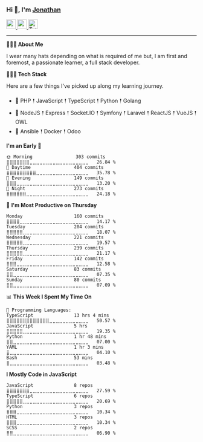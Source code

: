 ### Hi 👋, I'm [Jonathan](https://jonathan-d.ch) 

<p>
  <a href="https://www.linkedin.com/in/jdebetaz">
    <img src="https://img.shields.io/badge/linkedin-%230077B5.svg?&style=for-the-badge&logo=linkedin&logoColor=white" height=25>
  </a>
  <a href="https://www.instagram.com/jdebetaz/">
    <img src="https://img.shields.io/badge/instagram-%23E4405F.svg?&style=for-the-badge&logo=instagram&logoColor=white" height=25>
  </a>
  <a href="https://wakatime.com/@5c95ead1-71ee-4ecc-9a32-6c2b293dd432">
    <img src="https://wakatime.com/badge/user/5c95ead1-71ee-4ecc-9a32-6c2b293dd432.svg?style=for-the-badge" height=25 alt="Total time coded since Aug 23 2019" />
  </a>
</p>

-------

**🙋🏻‍♂️ About Me** 

<p>I wear many hats depending on what is required of me but, I am first and foremost, a passionate learner, a full stack developer.</p>

**👨🏻‍💻 Tech Stack** 

<p>Here are a few things I've picked up along my learning journey.</p>

- :mega: PHP 𒑰 JavaScript 𒑰 TypeScript 𒑰 Python 𒑰 Golang
- :school_satchel: NodeJS 𒑰 Express 𒑰 Socket.IO 𒑰 Symfony 𒑰 Laravel 𒑰 ReactJS 𒑰 VueJS 𒑰 OWL
- :wrench: Ansible 𒑰 Docker 𒑰 Odoo

<!--START_SECTION:waka-->
**I'm an Early 🐤** 

```text
🌞 Morning                303 commits         ⣿⣿⣿⣿⣿⣿⣿⣀⣀⣀⣀⣀⣀⣀⣀⣀⣀⣀⣀⣀⣀⣀⣀⣀⣀   26.84 % 
🌆 Daytime                404 commits         ⣿⣿⣿⣿⣿⣿⣿⣿⣿⣀⣀⣀⣀⣀⣀⣀⣀⣀⣀⣀⣀⣀⣀⣀⣀   35.78 % 
🌃 Evening                149 commits         ⣿⣿⣿⣀⣀⣀⣀⣀⣀⣀⣀⣀⣀⣀⣀⣀⣀⣀⣀⣀⣀⣀⣀⣀⣀   13.20 % 
🌙 Night                  273 commits         ⣿⣿⣿⣿⣿⣿⣀⣀⣀⣀⣀⣀⣀⣀⣀⣀⣀⣀⣀⣀⣀⣀⣀⣀⣀   24.18 % 
```
📅 **I'm Most Productive on Thursday** 

```text
Monday                   160 commits         ⣿⣿⣿⣿⣀⣀⣀⣀⣀⣀⣀⣀⣀⣀⣀⣀⣀⣀⣀⣀⣀⣀⣀⣀⣀   14.17 % 
Tuesday                  204 commits         ⣿⣿⣿⣿⣿⣀⣀⣀⣀⣀⣀⣀⣀⣀⣀⣀⣀⣀⣀⣀⣀⣀⣀⣀⣀   18.07 % 
Wednesday                221 commits         ⣿⣿⣿⣿⣿⣀⣀⣀⣀⣀⣀⣀⣀⣀⣀⣀⣀⣀⣀⣀⣀⣀⣀⣀⣀   19.57 % 
Thursday                 239 commits         ⣿⣿⣿⣿⣿⣀⣀⣀⣀⣀⣀⣀⣀⣀⣀⣀⣀⣀⣀⣀⣀⣀⣀⣀⣀   21.17 % 
Friday                   142 commits         ⣿⣿⣿⣀⣀⣀⣀⣀⣀⣀⣀⣀⣀⣀⣀⣀⣀⣀⣀⣀⣀⣀⣀⣀⣀   12.58 % 
Saturday                 83 commits          ⣿⣿⣀⣀⣀⣀⣀⣀⣀⣀⣀⣀⣀⣀⣀⣀⣀⣀⣀⣀⣀⣀⣀⣀⣀   07.35 % 
Sunday                   80 commits          ⣿⣿⣀⣀⣀⣀⣀⣀⣀⣀⣀⣀⣀⣀⣀⣀⣀⣀⣀⣀⣀⣀⣀⣀⣀   07.09 % 
```


📊 **This Week I Spent My Time On** 

```text
💬 Programming Languages: 
TypeScript               13 hrs 4 mins       ⣿⣿⣿⣿⣿⣿⣿⣿⣿⣿⣿⣿⣿⣀⣀⣀⣀⣀⣀⣀⣀⣀⣀⣀⣀   50.57 % 
JavaScript               5 hrs               ⣿⣿⣿⣿⣿⣀⣀⣀⣀⣀⣀⣀⣀⣀⣀⣀⣀⣀⣀⣀⣀⣀⣀⣀⣀   19.35 % 
Python                   1 hr 48 mins        ⣿⣿⣀⣀⣀⣀⣀⣀⣀⣀⣀⣀⣀⣀⣀⣀⣀⣀⣀⣀⣀⣀⣀⣀⣀   07.00 % 
YAML                     1 hr 3 mins         ⣿⣀⣀⣀⣀⣀⣀⣀⣀⣀⣀⣀⣀⣀⣀⣀⣀⣀⣀⣀⣀⣀⣀⣀⣀   04.10 % 
Bash                     53 mins             ⣿⣀⣀⣀⣀⣀⣀⣀⣀⣀⣀⣀⣀⣀⣀⣀⣀⣀⣀⣀⣀⣀⣀⣀⣀   03.48 % 
```

**I Mostly Code in JavaScript** 

```text
JavaScript               8 repos             ⣿⣿⣿⣿⣿⣿⣿⣀⣀⣀⣀⣀⣀⣀⣀⣀⣀⣀⣀⣀⣀⣀⣀⣀⣀   27.59 % 
TypeScript               6 repos             ⣿⣿⣿⣿⣿⣀⣀⣀⣀⣀⣀⣀⣀⣀⣀⣀⣀⣀⣀⣀⣀⣀⣀⣀⣀   20.69 % 
Python                   3 repos             ⣿⣿⣿⣀⣀⣀⣀⣀⣀⣀⣀⣀⣀⣀⣀⣀⣀⣀⣀⣀⣀⣀⣀⣀⣀   10.34 % 
HTML                     3 repos             ⣿⣿⣿⣀⣀⣀⣀⣀⣀⣀⣀⣀⣀⣀⣀⣀⣀⣀⣀⣀⣀⣀⣀⣀⣀   10.34 % 
SCSS                     2 repos             ⣿⣿⣀⣀⣀⣀⣀⣀⣀⣀⣀⣀⣀⣀⣀⣀⣀⣀⣀⣀⣀⣀⣀⣀⣀   06.90 % 
```




<!--END_SECTION:waka-->
